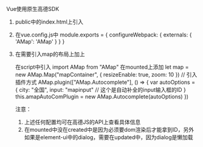 Vue使用原生高德SDK

1. public中的index.html上引入
	<!--引入高德地图JSAPI -->
	<script src="https://webapi.amap.com/maps?v=1.4.15&key=您申请的key值"></script>
2. 在vue.config.js中
    module.exports = {
    	configureWebpack: {
    	   externals: {
    	     'AMap': 'AMap'
    	   }
    	}
    }
3. 在需要引入map的布局上加上<div id="mapContainer"></div>
   在script中引入
   import AMap from "AMap"
   在mounted上添加
   let map = new AMap.Map("mapContainer", {
   		resizeEnable: true,
   		zoom: 10
   })
   // 引入插件方式
   AMap.plugin(["AMap.Autocomplete"], () => {
     var autoOptions = {
       city: "全国",
       input: "mapinput" // 这个是自动补全的input输入框的ID
     }
     this.amapAutoComPlugin = new AMap.Autocomplete(autoOptions)
   })

   注意：
   1. 上述任何配置均可在高德JS的API上查看具体信息
   2. 在mounted中没在created中是因为必须要dom渲染后才能拿到ID，另外如果是element-ui中的dialog，需要在updated中，因为dialog是懒加载